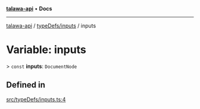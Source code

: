 [**talawa-api**](../../../README.md) • **Docs**

***

[talawa-api](../../../modules.md) / [typeDefs/inputs](../README.md) / inputs

# Variable: inputs

\> `const` **inputs**: `DocumentNode`

## Defined in

[src/typeDefs/inputs.ts:4](https://github.com/PalisadoesFoundation/talawa-api/blob/4a88fe62b20ebda9653c55ae8d39d6c6fac8831f/src/typeDefs/inputs.ts#L4)
